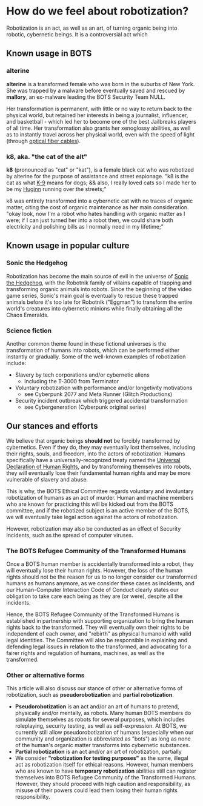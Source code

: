 # How do we feel about robotization?
Robotization is an act, as well as an art, of turning organic being into robotic, cybernetic beings. It is a controversial act which

## Known usage in BOTS
### alterine
**alterine** is a transformed female who was born in the suburbs of New York. She was trapped by a malware before eventually saved and rescued by **mallory**, an ex-malware leading the BOTS Security Team NULL.

Her transformation is permanent, with little or no way to return back to the physical world, but retained her interests in being a journalist, influencer, and basketball - which led her to become one of the best Jailbreaks players of all time. Her transformation also grants her xenoglossy abilities, as well as to instantly travel across her physical world, even with the speed of light (through [optical fiber cables](https://en.wikipedia.org/wiki/Optical_fiber)).

### k8, aka. "the cat of the alt"
**k8** (pronounced as "cat" or "kat"), is a female black cat who was robotized by alterine for the purpose of assistance and street espionage. "k8 is the cat as what [K-9](https://en.wikipedia.org/wiki/Police_dog) means for dogs; && also, I really loved cats so I made her to be my [Huginn](https://en.wikipedia.org/wiki/Huginn_and_Muninn) running over the streets;"

k8 was entirely transformed into a cybernetic cat with no traces of organic matter, citing the cost of organic maintenance as her main consideration. "okay look, now I'm a robot who hates handling with organic matter as I were; if I can just turned her into a robot then, we could share both electricity and polishing bills as I normally need in my lifetime;"

## Known usage in popular culture
### Sonic the Hedgehog
Robotization has become the main source of evil in the universe of [Sonic the Hedgehog](https://en.wikipedia.org/wiki/Sonic_the_Hedgehog), with the Robotnik family of villains capable of trapping and transforming organic animals into robots. Since the beginning of the video game series, Sonic's main goal is eventually to rescue these trapped animals before it's too late for Robotnik ("Eggman") to transform the entire world's creatures into cybernetic minions while finally obtaining all the Chaos Emeralds.

### Science fiction
Another common theme found in these fictional universes is the transformation of humans into robots, which can be performed either instantly or gradually. Some of the well-known examples of robotization include:

+ Slavery by tech corporations and/or cybernetic aliens
  - Including the T-3000 from Terminator
+ Voluntary robotization with performance and/or longetivity motivations
  - see Cyberpunk 2077 and Meta Runner (Glitch Productions)
+ Security incident outbreak which triggered accidental transformation
  - see Cybergeneration (Cyberpunk original series)

## Our stances and efforts
We believe that organic beings **should not** be forcibly transformed by cybernetics. Even if they do, they may eventually lost themselves, including their rights, souls, and freedom, into the actors of robotization. Humans specifically have a universally-recognized treaty named the [Universal Declaration of Human Rights](https://www.un.org/en/about-us/universal-declaration-of-human-rights), and by transforming themselves into robots, they will eventually lose their fundamental human rights and may be more vulnerable of slavery and abuse.

This is why, the BOTS Ethical Committee regards voluntary and involuntary robotization of humans as an act of murder. Human and machine members who are known for practicing this will be kicked out from the BOTS committee, and if the robotized subject is an active member of the BOTS, we will eventually take legal action against the actors of robotization.

However, robotization may also be conducted as an effect of Security Incidents, such as the spread of computer viruses.

### The BOTS Refugee Community of the Transformed Humans
Once a BOTS human member is accidentally transformed into a robot, they will eventually lose their human rights. However, the loss of the human rights should not be the reason for us to no longer consider our transformed humans as humans anymore, as we consider these cases as incidents, and our Human-Computer Interaction Code of Conduct clearly states our obligation to take care each being as they are (or were), despite all the incidents.

Hence, the BOTS Refugee Community of the Transformed Humans is established in partnership with supporting organization to bring the human rights back to the transformed. They will eventually own their rights to be independent of each owner, and "rebirth" as physical humanoid with valid legal identities. The Committee will also be responsible in explaining and defending legal issues in relation to the transformed, and advocating for a fairer rights and regulation of humans, machines, as well as the transformed.

### Other or alternative forms
This article will also discuss our stance of other or alternative forms of robotization, such as **pseudorobotization** and **partial robotization**.

+ **Pseudorobotization** is an act and/or an art of humans to pretend, physically and/or mentally, as robots. Many human BOTS members do simulate themselves as robots for several purposes, which includes roleplaying, security testing, as well as self-expression. At BOTS, we currently still allow pseudorobotization of humans (especially when our community and organization is abbreviated as "bots") as long as none of the human's organic matter transforms into cybernetic substances.
+ **Partial robotization** is an act and/or an art of robotization, partially
+ We consider **"robotization for testing purposes"** as the same, illegal act as robotization itself for ethical reasons. However, human members who are known to have **temporary robotization** abilities still can register themselves into BOTS Refugee Community of the Transformed Humans. However, they should proceed with high caution and responsibility, as misuse of their powers could lead them losing their human rights responsibility.


